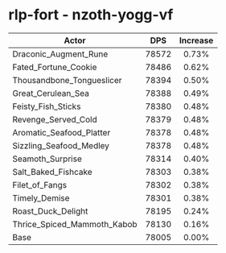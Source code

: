# rlp-fort - nzoth-yogg-vf
| Actor | DPS | Increase |
|---|:---:|:---:|
|Draconic_Augment_Rune|78572|0.73%|
|Fated_Fortune_Cookie|78486|0.62%|
|Thousandbone_Tongueslicer|78394|0.50%|
|Great_Cerulean_Sea|78388|0.49%|
|Feisty_Fish_Sticks|78380|0.48%|
|Revenge_Served_Cold|78379|0.48%|
|Aromatic_Seafood_Platter|78378|0.48%|
|Sizzling_Seafood_Medley|78378|0.48%|
|Seamoth_Surprise|78314|0.40%|
|Salt_Baked_Fishcake|78303|0.38%|
|Filet_of_Fangs|78302|0.38%|
|Timely_Demise|78301|0.38%|
|Roast_Duck_Delight|78195|0.24%|
|Thrice_Spiced_Mammoth_Kabob|78130|0.16%|
|Base|78005|0.00%|
